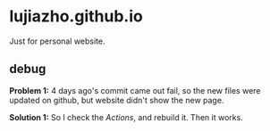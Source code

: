 # lujiazho.github.io
Just for personal website.

## debug
**Problem 1:** 4 days ago's commit came out fail, so the new files were updated on github, but website didn't show the new page.

**Solution 1:** So I check the *Actions*, and rebuild it. Then it works.
